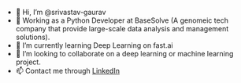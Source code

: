 - 👋 Hi, I’m @srivastav-gaurav
- 👀 Working as a Python Developer at BaseSolve (A genomeic tech company that provide large-scale data analysis and management solutions).
- 🌱 I’m currently learning Deep Learning on fast.ai
- 💞️ I’m looking to collaborate on a deep learning or machine learning project.
- 📫 Contact me through [LinkedIn](https://www.linkedin.com/in/mech-srivastava-gaurav/)

<!---
srivastav-gaurav/srivastav-gaurav is a ✨ special ✨ repository because its `README.md` (this file) appears on your GitHub profile.
You can click the Preview link to take a look at your changes.
--->

